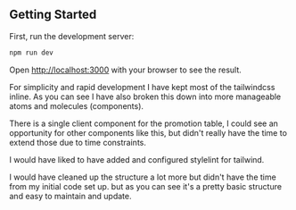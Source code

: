 ## Getting Started

First, run the development server:

```bash
npm run dev
```

Open [http://localhost:3000](http://localhost:3000) with your browser to see the result.

For simplicity and rapid development I have kept most of the tailwindcss inline. As you can see I have also broken this down into more manageable atoms and molecules (components).

There is a single client component for the promotion table, I could see an opportunity for other components like this, but didn't really have the time to extend those due to time constraints.

I would have liked to have added and configured stylelint for tailwind.

I would have cleaned up the structure a lot more but didn't have the time from my initial code set up. but as you can see it's a pretty basic structure and easy to maintain and update.
